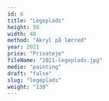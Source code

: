 ```yaml
---
id: 6
title: "Legeplads"
height: 50
width: 40
method: "Akryl på lærred"
year: 2021
price: "Privateje"
fileName: "2021-legeplads.jpg"
medie: "painting"
draft: "false"
slug: "legeplads"
weight: "130"
---
```

